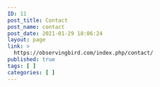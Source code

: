 ```yaml
---
ID: 11
post_title: Contact
post_name: contact
post_date: 2021-01-29 18:06:24
layout: page
link: >
  https://observingbird.com/index.php/contact/
published: true
tags: [ ]
categories: [ ]
---
```

